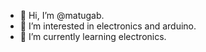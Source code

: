 - 👋 Hi, I’m @matugab.
- 👀 I’m interested in electronics and arduino.
- 🌱 I’m currently learning electronics.

<!---
matugab/matugab is a ✨ special ✨ repository because its `README.md` (this file) appears on your GitHub profile.
You can click the Preview link to take a look at your changes.
--->
